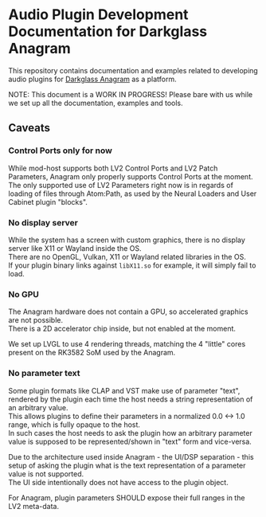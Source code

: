 # Audio Plugin Development Documentation for Darkglass Anagram

This repository contains documentation and examples related to developing audio plugins for [Darkglass Anagram](https://www.darkglass.com/products/anagram/) as a platform.

NOTE: This document is a WORK IN PROGRESS! Please bare with us while we set up all the documentation, examples and tools.

## Caveats

### Control Ports only for now

While mod-host supports both LV2 Control Ports and LV2 Patch Parameters, Anagram only properly supports Control Ports at the moment.  
The only supported use of LV2 Parameters right now is in regards of loading of files through Atom:Path, as used by the Neural Loaders and User Cabinet plugin "blocks".

### No display server

While the system has a screen with custom graphics, there is no display server like X11 or Wayland inside the OS.  
There are no OpenGL, Vulkan, X11 or Wayland related libraries in the OS.  
If your plugin binary links against `libX11.so` for example, it will simply fail to load.

### No GPU

The Anagram hardware does not contain a GPU, so accelerated graphics are not possible.  
There is a 2D accelerator chip inside, but not enabled at the moment.

We set up LVGL to use 4 rendering threads, matching the 4 "little" cores present on the RK3582 SoM used by the Anagram.

### No parameter text

Some plugin formats like CLAP and VST make use of parameter "text", rendered by the plugin each time the host needs a string representation of an arbitrary value.  
This allows plugins to define their parameters in a normalized 0.0 <-> 1.0 range, which is fully opaque to the host.  
In such cases the host needs to ask the plugin how an arbitrary parameter value is supposed to be represented/shown in "text" form and vice-versa.

Due to the architecture used inside Anagram - the UI/DSP separation - this setup of asking the plugin what is the text representation of a parameter value is not supported.  
The UI side intentionally does not have access to the plugin object.

For Anagram, plugin parameters SHOULD expose their full ranges in the LV2 meta-data.
